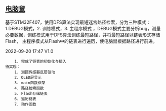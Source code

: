 ## [电脑鼠](https://github.com/OxfordProfessor/ComputerMouse.git)

基于STM32F407，使用DFS算法实现最短迷宫路径检索，分为三种模式：1.DEBUG模式，2. 训练模式，3. 主程序模式
，DEBUG模式主要分析bug，测量必要数据，训练模式用于DFS算法训练最短路径，并将最短路径以链表形式存储Flash，
主程序模式从Flash中的链表进行遍历，使电脑鼠根据路径进行前进。

2022-09-20 17:47 V1.0

        1. 完成了链表的初始化与插入
    待实现：
        1. 测距传感器底层驱动
        2. OLED屏显示
        3. main函数框架
        4. 路径检索函数
        5. Flash存储链表
        6. 遍历链表
        7. 动作函数

     
